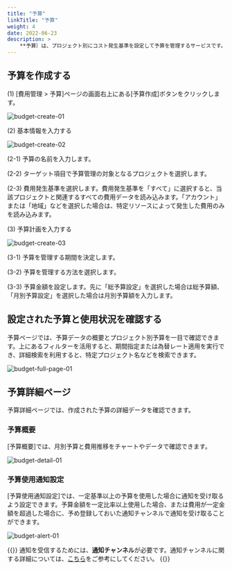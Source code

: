 ```yaml
---
title: "予算"
linkTitle: "予算"
weight: 4
date: 2022-06-23
description: >
    **予算｝は、プロジェクト別にコスト発生基準を設定して予算を管理するサービスです。
---
```


## 予算を作成する
(1) [費用管理 > 予算]ページの画面右上にある[予算作成]ボタンをクリックします。

![budget-create-01](/jp/docs/guides/cost-explorer/budget-img/budget-create-01.png)

(2) 基本情報を入力する

![budget-create-02](/jp/docs/guides/cost-explorer/budget-img/budget-create-02.png)

(2-1) 予算の名前を入力します。

(2-2) ターゲット項目で予算管理の対象となるプロジェクトを選択します。

(2-3) 費用発生基準を選択します。費用発生基準を「すべて」に選択すると、当該プロジェクトと関連するすべての費用データを読み込みます。「アカウント」または「地域」などを選択した場合は、特定リソースによって発生した費用のみを読み込みます。

(3) 予算計画を入力する

![budget-create-03](/jp/docs/guides/cost-explorer/budget-img/budget-create-03.png)

(3-1) 予算を管理する期間を決定します。

(3-2) 予算を管理する方法を選択します。

(3-3) 予算金額を設定します。先に「総予算設定」を選択した場合は総予算額、「月別予算設定」を選択した場合は月別予算額を入力します。

## 設定された予算と使用状況を確認する
予算ページでは、予算データの概要とプロジェクト別予算を一目で確認できます。上にあるフィルターを活用すると、期間指定または為替レート適用を実行でき、詳細検索を利用すると、特定プロジェクト名などを検索できます。

![budget-full-page-01](/jp/docs/guides/cost-explorer/budget-img/budget-full-page-01.png)

## 予算詳細ページ
予算詳細ページでは、作成された予算の詳細データを確認できます。

### 予算概要
[予算概要]では、月別予算と費用推移をチャートやデータで確認できます。

![budget-detail-01](/jp/docs/guides/cost-explorer/budget-img/budget-detail-01.png)

### 予算使用通知設定
[予算使用通知設定]では、一定基準以上の予算を使用した場合に通知を受け取るよう設定できます。予算金額を一定比率以上使用した場合、または費用が一定金額を超過した場合に、予め登録しておいた通知チャンネルで通知を受け取ることができます。

![budget-alert-01](/jp/docs/guides/cost-explorer/budget-img/budget-alert-01.png)

{{<alert>}}
通知を受信するためには、**通知チャンネル**が必要です。通知チャンネルに関する詳細については、[こちら](/jp/docs/guides/my-page/notification-channel/)をご参考にしてください。
{{</alert>}}

